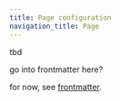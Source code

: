 ```yaml
---
title: Page configuration
navigation_title: Page
---
```


tbd

go into frontmatter here?

for now, see [frontmatter](../syntax/frontmatter.md).